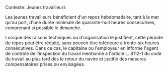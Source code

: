 Contexte: Jeunes travailleurs

Les jeunes travailleurs bénéficient d'un repos hebdomadaire, tant à la mer qu'au port, d'une durée minimale de quarante-huit heures consécutives, comprenant si possible le dimanche.

Lorsque des raisons techniques ou d'organisation le justifient, cette période de repos peut être réduite, sans pouvoir être inférieure à trente-six heures consécutives. Dans ce cas, le capitaine ou l'employeur en informe l'agent de contrôle de l'inspection du travail mentionné à l'article L. 8112-1 du code du travail au plus tard dès le retour du navire et justifie des mesures compensatoires prises ou envisagées.